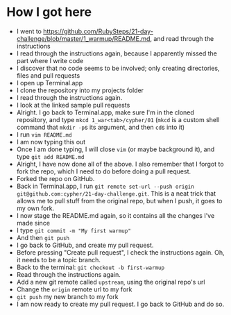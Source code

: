 # How I got here

* I went to https://github.com/RubySteps/21-day-challenge/blob/master/1_warmup/README.md, and read through the instructions
* I read through the instructions again, because I apparently missed the part where I write code
* I discover that no code seems to be involved; only creating directories, files and pull requests
* I open up Terminal.app
* I clone the repository into my projects folder
* I read through the instructions again.
* I look at the linked sample pull requests
* Alright. I go back to Terminal.app, make sure I'm in the cloned repository, and type `mkcd 1_war<tab>/cypher/01` (`mkcd` is a custom shell command that `mkdir -p`s its argument, and then `cd`s into it)
* I run `vim README.md`
* I am now typing this out
* Once I am done typing, I will close `vim` (or maybe background it), and type `git add README.md`
* Alright, I have now done all of the above. I also remember that I forgot to fork the repo, which I need to do before doing a pull request.
* Forked the repo on GitHub.
* Back in Terminal.app, I run `git remote set-url --push origin git@github.com:cypher/21-day-challenge.git`. This is a neat trick that allows me to pull stuff from the original repo, but when I push, it goes to my own fork.
* I now stage the README.md again, so it contains all the changes I've made since
* I type `git commit -m "My first warmup"`
* And then `git push`
* I go back to GitHub, and create my pull request.
* Before pressing "Create pull request", I check the instructions again. Oh, it needs to be a topic branch.
* Back to the terminal: `git checkout -b first-warmup`
* Read through the instructions again.
* Add a new git remote called `upstream`, using the original repo's url
* Change the `origin` remote url to my fork
* `git push` my new branch to my fork
* I am now ready to create my pull request. I go back to GitHub and do so.
